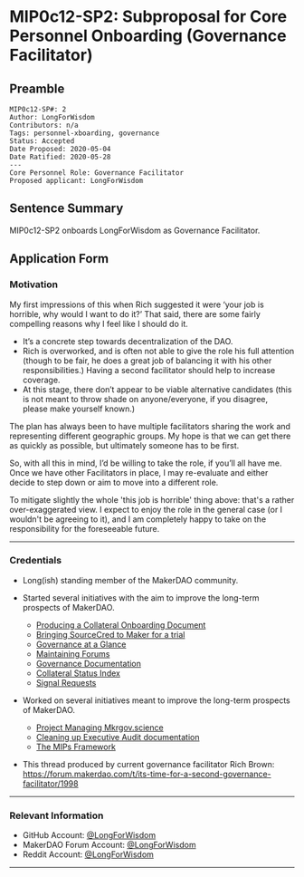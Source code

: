 # MIP0c12-SP2: Subproposal for Core Personnel Onboarding (Governance Facilitator) 

## Preamble
```
MIP0c12-SP#: 2
Author: LongForWisdom
Contributors: n/a
Tags: personnel-xboarding, governance
Status: Accepted
Date Proposed: 2020-05-04
Date Ratified: 2020-05-28
---
Core Personnel Role: Governance Facilitator
Proposed applicant: LongForWisdom
```

## Sentence Summary
MIP0c12-SP2 onboards LongForWisdom as Governance Facilitator.

## Application Form
    
### Motivation

My first impressions of this when Rich suggested it were ‘your job is horrible, why would I want to do it?’ That said, there are some fairly compelling reasons why I feel like I should do it.
- It’s a concrete step towards decentralization of the DAO.
- Rich is overworked, and is often not able to give the role his full attention (though to be fair, he does a great job of balancing it with his other responsibilities.) Having a second facilitator should help to increase coverage.
- At this stage, there don’t appear to be viable alternative candidates (this is not meant to throw shade on anyone/everyone, if you disagree, please make yourself known.)

The plan has always been to have multiple facilitators sharing the work and representing different geographic groups. My hope is that we can get there as quickly as possible, but ultimately someone has to be first.

So, with all this in mind, I’d be willing to take the role, if you’ll all have me. Once we have other Facilitators in place, I may re-evaluate and either decide to step down or aim to move into a different role.

To mitigate slightly the whole 'this job is horrible' thing above: that's a rather over-exaggerated view. I expect to enjoy the role in the general case (or I wouldn't be agreeing to it), and I am completely happy to take on the responsibility for the foreseeable future.

---

### Credentials
- Long(ish) standing member of the MakerDAO community.
- Started several initiatives with the aim to improve the long-term prospects of MakerDAO.
	- [Producing a Collateral Onboarding Document](https://forum.makerdao.com/t/governance-initiative-collateral-on-boarding-process/1344)
	- [Bringing SourceCred to Maker for a trial](https://forum.makerdao.com/t/governance-initiative-experimenting-with-sourcecred/1345)
	- [Governance at a Glance](https://forum.makerdao.com/t/governance-at-a-glance/84)
	- [Maintaining Forums](https://forum.makerdao.com/t/forum-navigation-index/648)
	- [Governance Documentation](https://community-development.makerdao.com/governance/common-topics)
	- [Collateral Status Index](https://forum.makerdao.com/t/collateral-status-index/2231)
	- [Signal Requests](https://forum.makerdao.com/t/meta-governance-signal-requests/55)

- Worked on several initiatives meant to improve the long-term prospects of MakerDAO.
	- [Project Managing Mkrgov.science](https://forum.makerdao.com/t/governance-initiative-maker-governance-analytics-dashboard/1346)
	- [Cleaning up Executive Audit documentation](https://community-development.makerdao.com/governance/executive-audit)
	- [The MIPs Framework](https://github.com/LongForWisdom/mips)

- This thread produced by current governance facilitator Rich Brown: https://forum.makerdao.com/t/its-time-for-a-second-governance-facilitator/1998

---

### Relevant Information
- GitHub Account: [@LongForWisdom](https://github.com/LongForWisdom)
- MakerDAO Forum Account: [@LongForWisdom](https://forum.makerdao.com/u/longforwisdom/)
- Reddit Account: [@LongForWisdom](https://www.reddit.com/user/LongForWisdom)

---
